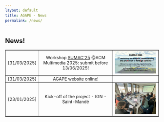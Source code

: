 ```yaml
---
layout: default
title: AGAPE - News
permalink: /news/
---
```


<h2> News!</h2>

<table width="90%" border="1" cellpadding="8" style="text-align: center; vertical-align: middle;">
	<tr>
		<td> [31/03/2025]</td>
		<td> Workshop <a href="https://sumac-workshops.github.io/2025/" target=new>SUMAC'25</a> @ACM Multimedia 2025: submit before 13/06/2025!</td>
		<td width="30%"><img src="/images/SUMAC25-banner.jpg" width="100%" alt="SUMAC 2025"></td>
	</tr>
	<tr>
		<td>[31/03/2025]</td>
  		<td> AGAPE website online!</td> <td></td>
	</tr>
    	<tr>
		<td>[23/01/2025]</td>
    		<td> Kick-off of the project - IGN - Saint-Mandé</td>
		<td width="30%"><img src="/images/photo_kickoff-23jan25.jpg" width="100%" alt="Photo kick-off"></td>
	</tr>
<table>
